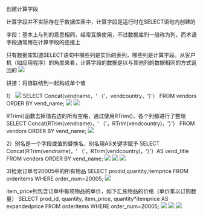 创建计算字段


计算字段并不实际存在于数据库表中，计算字段是运行时在SELECT语句内创建的

字段：基本上与列的意思相同，经常互换使用，不过数据库列一般称为列，而术语字段通常用在计算字段的连接上

只有数据库知道SELECT语句中哪些列是实际的表列，哪些列是计算字段。从客户机（如应用程序）的角度来看，计算字段的数据是以与其他列的数据相同的方式返回的
![](https://tva1.sinaimg.cn/large/008eGmZEly1gortz4hy7dj30b703576m.jpg)

拼接：将值联结到一起构成单个值

1）
![](https://tva1.sinaimg.cn/large/008eGmZEly1goru3500nmj30b6024myn.jpg)
SELECT Concat(vendname，‘ （’，vendcountry，‘）’）
FROM vendors
ORDER BY vend_name;
![](https://tva1.sinaimg.cn/large/008eGmZEly1goru3e6rfnj306s03cjrx.jpg)
![](https://tva1.sinaimg.cn/large/008eGmZEly1goru3kvotqj30bi05mjt3.jpg)

RTrim()函数去掉值右边的所有空格，通过使用RTrim()，各个列都进行了整理
SELECT Concat(RTrim(vendname)，‘ （’，RTrim(vendcountry)，‘）’）
FROM vendors
ORDER BY vend_name;
![](https://tva1.sinaimg.cn/large/008eGmZEly1goru3sjk96j30b7023q4d.jpg)

2）别名是一个字段或值的替换名，别名用AS关键字赋予
SELECT Concat(RTrim(vendname)，‘ （’，RTrim(vendcountry)，‘）’）AS vend_title
FROM vendors
ORDER BY vend_name;
![](https://tva1.sinaimg.cn/large/008eGmZEly1goru41cau8j304203bt93.jpg)
![](https://tva1.sinaimg.cn/large/008eGmZEly1goru47rf4jj30b7022gn3.jpg)
![](https://tva1.sinaimg.cn/large/008eGmZEly1goru4djupzj30b701iab5.jpg)

3)检索订单号20005中的所有物品
SELECT prodid,quantity,itemprice
FROM orderitems
WHERE order_num=20005;
![](https://tva1.sinaimg.cn/large/008eGmZEly1goru4l975mj305802maae.jpg)

item_price列包含订单中每项物品的单价，如下汇总物品的价格（单价乘以订购数量）
SELECT prod_id,
              quantity,
              item_price,
              quantity*itemprice AS expandedprice
FROM orderitems
WHERE order_num=20005;
![](https://tva1.sinaimg.cn/large/008eGmZEly1goru4tqhgsj307r02i3yz.jpg)
![](https://tva1.sinaimg.cn/large/008eGmZEly1goru50n0mwj307r038glv.jpg)
![](https://tva1.sinaimg.cn/large/008eGmZEly1goru56chxej30b903lju1.jpg)
